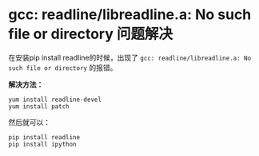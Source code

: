 # gcc: readline/libreadline.a: No such file or directory 问题解决

在安装pip install readline的时候，出现了
`gcc: readline/libreadline.a: No such file or directory`
的报错。

**解决方法：**
```
yum install readline-devel
yum install patch
```

然后就可以：
```
pip install readline
pip install ipython
```